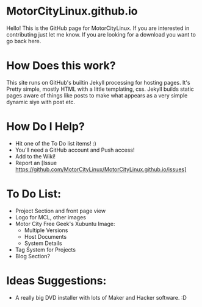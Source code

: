 MotorCityLinux.github.io
========================

Hello! This is the GitHub page for MotorCityLinux. If you are interested in contributing just let me know. If you are looking for a download you want to go back here.  

# How Does this work? #

This site runs on GitHub's builtin Jekyll processing for hosting pages. It's Pretty simple, mostly HTML with a little templating, css. Jekyll builds static pages aware of things like posts to make what appears as a very simple dynamic siye with post etc.  

# How Do I Help? #
* Hit one of the To Do list items! :)
* You'll need a GitHub account and Push access!
* Add to the Wiki!
* Report an [Issue https://github.com/MotorCityLinux/MotorCityLinux.github.io/issues] 

# To Do List: #

* Project Section and front page view
* Logo for MCL, other images
* Motor City Free Geek's Xubuntu Image:
  * Multiple Versions
  * Host Documents
  * System Details
* Tag System for Projects
* Blog Section?

# Ideas Suggestions: #
* A really big DVD installer with lots of Maker and Hacker software. :D
